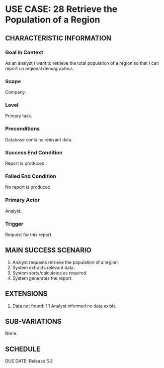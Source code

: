 # USE CASE: 28 Retrieve the Population of a Region

## CHARACTERISTIC INFORMATION

### Goal in Context

As an analyst I want to retrieve the total population of a region so that I can report on regional demographics.

### Scope

Company.

### Level

Primary task.

### Preconditions

Database contains relevant data.

### Success End Condition

Report is produced.
### Failed End Condition

No report is produced.

### Primary Actor

Analyst.

### Trigger

Request for this report.

## MAIN SUCCESS SCENARIO

  1. Analyst requests retrieve the population of a region.
  2. System extracts relevant data.
  3. System sorts/calculates as required.
  4. System generates the report.

## EXTENSIONS

  1. Data not found:
    1.1 Analyst informed no data exists.

## SUB-VARIATIONS

None.

## SCHEDULE

DUE DATE: Release 5.2
